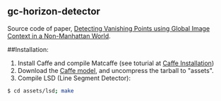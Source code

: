## gc-horizon-detector
Source code of paper, [Detecting Vanishing Points using Global Image Context in a Non-Manhattan World](http://cs.uky.edu/~ted//assets/pdfs/fasthor.pdf).

##Installation:
  1. Install Caffe and compile Matcaffe (see toturial at [Caffe Installation](http://caffe.berkeleyvision.org/installation.html))
  2. Download the [Caffe model](https://drive.google.com/file/d/0B6JgNJOCRTogVHZaVlhrd1BBbTg/view?usp=sharing), and uncompress the tarball to "assets".
  3. Compile LSD (Line Segment Detector):
  
  ```bash
  $ cd assets/lsd; make
  ```
